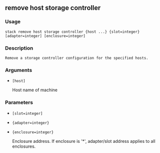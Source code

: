 ## remove host storage controller

### Usage

`stack remove host storage controller {host ...} {slot=integer} [adapter=integer] [enclosure=integer]`

### Description


	Remove a storage controller configuration for the specified hosts.

	

### Arguments

* `[host]`

   Host name of machine


### Parameters
* `[slot=integer]`
* `{adapter=integer}`
* `{enclosure=integer}`

   Enclosure address. If enclosure is '*', adapter/slot address applies
	to all enclosures.


